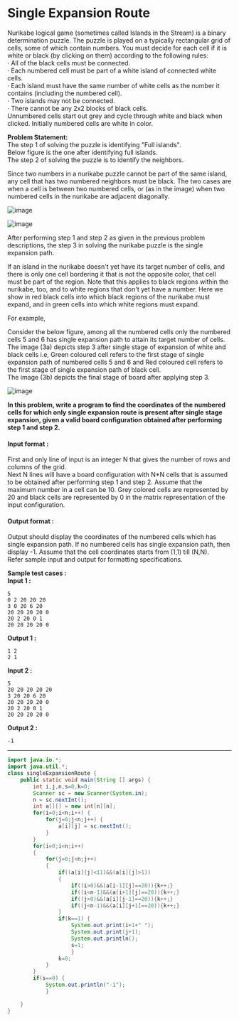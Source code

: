 # Single Expansion Route 

Nurikabe logical game (sometimes called Islands in the Stream) is a binary determination puzzle. The puzzle is played on a typically rectangular grid of cells, some of which contain numbers. You must decide for each cell if it is white or black (by clicking on them) according to the following rules:
<br>
·       All of the black cells must be connected.
<br>
·       Each numbered cell must be part of a white island of connected white cells.
<br>
·       Each island must have the same number of white cells as the number it contains (including the numbered cell).
<br>
·       Two islands may not be connected.
<br>
·       There cannot be any 2x2 blocks of black cells.
<br>
Unnumbered cells start out grey and cycle through white and black when clicked. Initially numbered cells are white in color.

**Problem Statement:**
<br>
 The step 1 of solving the puzzle is identifying "Full islands".
 <br>
 Below figure is the one after identifying full islands.
<br>
The step 2 of solving the puzzle is to identify the neighbors.

Since two numbers in a nurikabe puzzle cannot be part of the same island, any cell that has two numbered neighbors must be black. The two cases are when a cell is between two numbered cells, or (as in the image) when two numbered cells in the nurikabe are adjacent diagonally.

![image](https://github.com/king-ronin04/Java-Learning/assets/103017387/8e64c1cd-06c6-41de-b872-ff31c2ef2043)

![image](https://github.com/king-ronin04/Java-Learning/assets/103017387/93579bca-4474-4ebc-9d2a-d707bcd1c861)

 



After performing step 1 and step 2 as given in the previous problem descriptions, the step 3 in solving the nurikabe puzzle is the single expansion path.

 If an island in the nurikabe doesn't yet have its target number of cells, and there is only one cell bordering it that is not the opposite color, that cell must be part of the region. Note that this applies to black regions within the nurikabe, too, and to white regions that don't yet have a number. Here we show in red black cells into which black regions of the nurikabe must expand, and in green cells into which white regions must expand. 

For example,

Consider the below figure, among all the numbered cells only the numbered cells 5 and 6 has single expansion path to attain its target number of cells.
<br>
The image (3a) depicts step 3 after single stage of expansion of white and black cells i.e, Green coloured cell refers to the first stage of single expansion path of numbered cells 5 and 6 and Red coloured cell refers to the first stage of single expansion path of black cell.
<br>
The image (3b) depicts the final stage of board after applying step 3.



![image](https://github.com/king-ronin04/Java-Learning/assets/103017387/6a013812-747a-4068-aceb-d156e5f7e467)




 __In this problem, write a program to find the coordinates of the numbered cells for which only single expansion route is present after single stage expansion, given a valid board configuration obtained after performing step 1 and step 2.__

 

#### Input format :
First and only line of input is an integer N that gives the number of rows and columns of the grid.
<br>
Next N lines will have a board configuration with N*N cells that is assumed to be obtained after performing step 1 and step 2. Assume that the maximum number in a cell can be 10. Grey colored cells are represented by 20 and black cells are represented by 0 in the matrix representation of the input configuration.

#### Output format :
Output should display the coordinates of the numbered cells which has single expansion path. If no numbered cells has single expansion path, then display -1. Assume that the cell coordinates starts from (1,1) till (N,N).
<br>
Refer sample input and output for formatting specifications.

**Sample test cases :<br>
Input 1 :**
```
5
0 2 20 20 20
3 0 20 6 20
20 20 20 20 0
20 2 20 0 1
20 20 20 20 0
```
**Output 1 :**
```
1 2
2 1
```
**Input 2 :**
```
5
20 20 20 20 20
3 20 20 6 20
20 20 20 20 0
20 2 20 0 1
20 20 20 20 0
```
**Output 2 :**
```
-1
```


-------------------------------------------------------------------------------------------------------------------------------------------------------------------

```java
import java.io.*;
import java.util.*;
class singleExpansionRoute {
	public static void main(String [] args) {
		int i,j,n,s=0,k=0;
		Scanner sc = new Scanner(System.in);
		n = sc.nextInt();
		int a[][] = new int[n][n];
		for(i=0;i<n;i++) {
			for(j=0;j<n;j++) {
				a[i][j] = sc.nextInt();
			}
		}
		for(i=0;i<n;i++)
	    {
	        for(j=0;j<n;j++)
	        {
	            if((a[i][j]<11)&&(a[i][j]>1))
	            {
	                if((i>0)&&(a[i-1][j]==20)){k++;}
	                if((i<n-1)&&(a[i+1][j]==20)){k++;}
	                if((j>0)&&(a[i][j-1]==20)){k++;}
	                if((j<n-1)&&(a[i][j+1]==20)){k++;}
	            }
	            if(k==1) { 
	            	System.out.print(i+1+" ");
	            	System.out.print(j+1);
	            	System.out.println();
	            	s=1;
	            	}
	            k=0;
	        }
	    }
	    if(s==0) {
	    	System.out.println("-1");
	    	}

	}
}

```
